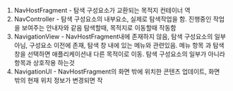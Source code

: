 1. NavHostFragment - 탐색 구성요소가 교환되는 목적지 컨테이너 역
2. NavController - 탐색 구성요소의 내부요소, 실제로 탐색작업을 함. 진행중인 작업을 보여주는 안내자와 같음 탐색할때, 목적지로 이동할때 작동함
3. NavigationView - NavHostFragment내에 존재하지 않음, 탐색 구성요소의 일부 아님, 구성요소 이전에 존재, 탐색 창 내에 있는 메뉴와 관련있음. 메뉴 항목
  과 탐색 창을 선택하면 애플리케이션내 다른 목적이로 이동. 탐색 구성요소의 일부가 아니라 항목과 상호작용 하는것
4. NavigationUI - NavHostFragment의 화면 밖에 위치한 콘텐츠 업데이트, 화면 밖의 현재 위치 정보가 변경되면 작
